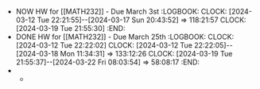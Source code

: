 - NOW HW for [[MATH232]] - Due March 3st
  :LOGBOOK:
  CLOCK: [2024-03-12 Tue 22:21:55]--[2024-03-17 Sun 20:43:52] =>  118:21:57
  CLOCK: [2024-03-19 Tue 21:55:30]
  :END:
- DONE HW for [[MATH232]] - Due March 25th
  :LOGBOOK:
  CLOCK: [2024-03-12 Tue 22:22:02]
  CLOCK: [2024-03-12 Tue 22:22:05]--[2024-03-18 Mon 11:34:31] =>  133:12:26
  CLOCK: [2024-03-19 Tue 21:55:37]--[2024-03-22 Fri 08:03:54] =>  58:08:17
  :END:
-
	-